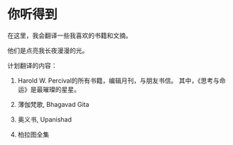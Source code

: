 # 你听得到

在这里，我会翻译一些我喜欢的书籍和文摘。

他们是点亮我长夜漫漫的光。

计划翻译的内容：

1. Harold W. Percival的所有书籍，编辑月刊，与朋友书信。
其中，《思考与命运》是最璀璨的星星。

2. 薄伽梵歌, Bhagavad Gita

3. 奥义书, Upanishad

4. 柏拉图全集


